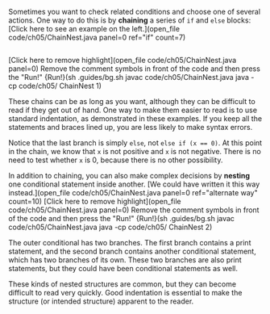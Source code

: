 Sometimes you want to check related conditions and choose one of several actions. One way to do this is by **chaining** a series of `if` and `else` blocks: [Click here to see an example on the left.](open_file code/ch05/ChainNest.java panel=0 ref="if" count=7) 

```

```

[Click here to remove highlight](open_file code/ch05/ChainNest.java panel=0)
Remove the comment symbols in front of the code and then press the "Run!"
{Run!}(sh .guides/bg.sh javac code/ch05/ChainNest.java java -cp code/ch05/ ChainNest 1)



These chains can be as long as you want, although they can be difficult to read if they get out of hand. One way to make them easier to read is to use standard indentation, as demonstrated in these examples. If you keep all the statements and braces lined up, you are less likely to make syntax errors.

Notice that the last branch is simply `else`, not `else if (x == 0)`. At this point in the chain, we know that `x` is not positive and `x` is not negative. There is no need to test whether `x` is 0, because there is no other possibility.


In addition to chaining, you can also make complex decisions by **nesting** one conditional statement inside another. [We could have written it this way instead.](open_file code/ch05/ChainNest.java panel=0 ref="alternate way" count=10)
[Click here to remove highlight](open_file code/ch05/ChainNest.java panel=0)
Remove the comment symbols in front of the code and then press the "Run!"
{Run!}(sh .guides/bg.sh javac code/ch05/ChainNest.java java -cp code/ch05/ ChainNest 2)


The outer conditional has two branches. The first branch contains a print statement, and the second branch contains another conditional statement, which has two branches of its own. These two branches are also print statements, but they could have been conditional statements as well.


These kinds of nested structures are common, but they can become difficult to read very quickly. Good indentation is essential to make the structure (or intended structure) apparent to the reader.